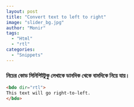 ```yaml
---
layout: post
title: "Convert text to left to right"
image: "slider_bg.jpg"
author: "Monir"
tags:
  - "Html"
  - "rtl"
categories:
  - "Snippets"
---
```


### নিচের কোড সিনিপিটটুকু লেখাকে ডানদিক থেকে বামদিকে নিয়ে যায়।

```html
<bdo dir="rtl">
This text will go right-to-left.
</bdo>
```
